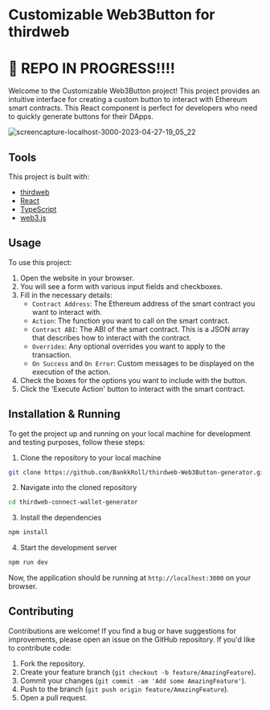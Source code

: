 # Customizable Web3Button for thirdweb


# 🚨 REPO IN PROGRESS!!!!


Welcome to the Customizable Web3Button project! This project provides an intuitive interface for creating a custom button to interact with Ethereum smart contracts. This React component is perfect for developers who need to quickly generate buttons for their DApps.

![screencapture-localhost-3000-2023-04-27-19_05_22](https://user-images.githubusercontent.com/106103625/235013049-6b5af32c-27e6-4b31-8f79-ee68b1d667f8.png)

## Tools

This project is built with:

- [thirdweb](https://thirdweb.com)
- [React](https://reactjs.org/)
- [TypeScript](https://www.typescriptlang.org/)
- [web3.js](https://web3js.readthedocs.io/en/v1.2.11/)

## Usage 

To use this project:

1. Open the website in your browser.
2. You will see a form with various input fields and checkboxes.
3. Fill in the necessary details:
    - `Contract Address`: The Ethereum address of the smart contract you want to interact with.
    - `Action`: The function you want to call on the smart contract.
    - `Contract ABI`: The ABI of the smart contract. This is a JSON array that describes how to interact with the contract.
    - `Overrides`: Any optional overrides you want to apply to the transaction.
    - `On Success` and `On Error`: Custom messages to be displayed on the execution of the action.
4. Check the boxes for the options you want to include with the button.
5. Click the 'Execute Action' button to interact with the smart contract.

## Installation & Running

To get the project up and running on your local machine for development and testing purposes, follow these steps:

1. Clone the repository to your local machine

```bash
git clone https://github.com/BankkRoll/thirdweb-Web3Button-generator.git
```

2. Navigate into the cloned repository

```bash
cd thirdweb-connect-wallet-generator
```

3. Install the dependencies

```bash
npm install
```

4. Start the development server

```bash
npm run dev
```

Now, the application should be running at `http://localhost:3000` on your browser.


## Contributing

Contributions are welcome! If you find a bug or have suggestions for improvements, please open an issue on the GitHub repository. If you'd like to contribute code:

1. Fork the repository.
2. Create your feature branch (`git checkout -b feature/AmazingFeature`).
3. Commit your changes (`git commit -am 'Add some AmazingFeature'`).
4. Push to the branch (`git push origin feature/AmazingFeature`).
5. Open a pull request.
